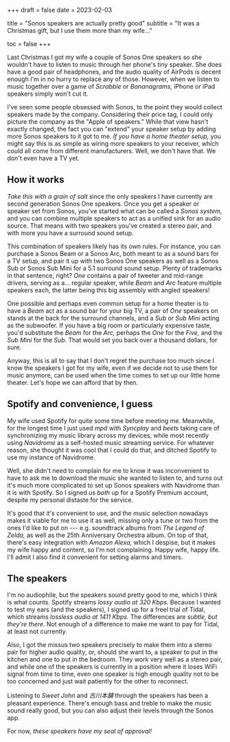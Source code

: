 +++
draft = false
date  = 2023-02-03

title    = "Sonos speakers are actually pretty good"
subtitle = "It was a Christmas gift, but I use them more than my wife..."

toc = false
+++

Last Christmas I got my wife a couple of Sonos One speakers so she wouldn't
have to listen to music through her phone's tiny speaker. She does have a good
pair of headphones, and the audio quality of AirPods is decent enough I'm in no
hurry to replace any of those. However, when we listen to music together over a
game of _Scrabble_ or _Bananagrams,_ iPhone or iPad speakers simply won't cut
it.

I've seen some people obsessed with Sonos, to the point they would collect
speakers made by the company. Considering their price tag, I could only picture
the company as the "Apple of speakers." While that view hasn't exactly changed,
the fact you can "extend" your speaker setup by adding more Sonos speakers to
it got to me. _If you have a home theater setup,_ you might say this is as
simple as wiring more speakers to your receiver, which could all come from
different manufacturers. Well, we don't have that. We don't even have a TV yet.

## How it works

_Take this with a grain of salt_ since the only speakers I have currently are
second generation Sonos One speakers. Once you get a speaker or speaker set
from Sonos, you've started what can be called a _Sonos system,_ and you can
combine multiple speakers to act as a unified sink for an audio source. That
means with two speakers you've created a stereo pair, and with more you have a
surround sound setup.

This combination of speakers likely has its own rules. For instance, you can
purchase a Sonos Beam or a Sonos Arc, both meant to as a sound bars for a TV
setup, and pair it up with two Sonos One speakers as well as a Sonos Sub or
Sonos Sub Mini for a 5.1 surround sound setup. Plenty of trademarks in that
sentence, right? _One_ contains a pair of tweeter and mid-range drivers,
serving as a... regular speaker, while _Beam_ and _Arc_ feature multiple
speakers each, the latter being this big assembly with angled speakers!

One possible and perhaps even common setup for a home theater is to have a
_Beam_ act as a sound bar for your big TV, a pair of _One_ speakers on stands
at the back for the surround channels, and a _Sub_ or _Sub Mini_ acting as the
subwoofer. If you have a big room or particularly expensive taste, you'd
substitute the _Beam_ for the _Arc,_ perhaps the _One_ for the _Five,_ and the
_Sub Mini_ for the _Sub._ That would set you back over a thousand dollars, for
sure.

Anyway, this is all to say that I don't regret the purchase too much since I
know the speakers I got for my wife, even if we decide not to use them for
music anymore, can be used when the time comes to set up our little home
theater. Let's hope we can afford that by then.

## Spotify and convenience, I guess

My wife used Spotify for quite some time before meeting me. Meanwhile, for the
longest time I just used _mpd_ with _Syncplay_ and _beets_ taking care of
synchronizing my music library across my devices, while most recently using
_Navidrome_ as a self-hosted music streaming service. For whatever reason, she
thought it was cool that I could do that, and ditched Spotify to use my
instance of Navidrome.

Well, she didn't need to complain for me to know it was inconvenient to have to
ask me to download the music she wanted to listen to, and turns out it's much
more complicated to set up Sonos speakers with Navidrome than it is with
Spotify. So I signed us _both_ up for a Spotify Premium account, despite my
personal distaste for the service.

It's good that it's convenient to use, and the music selection nowadays makes
it viable for me to use it as well, missing only a tune or two from the ones
I'd like to put on --- e.g. soundtrack albums from _The Legend of Zelda,_ as
well as the 25th Anniversary Orchestra album. On top of that, there's easy
integration with _Amazon Alexa,_ which I despise, but it makes my wife happy
and content, so I'm not complaining. Happy wife, happy life. I'll admit I also
find it convenient for setting alarms and timers.

## The speakers

I'm no audiophile, but the speakers sound pretty good to me, which I think is
what counts. Spotify streams _lossy audio at 320 Kbps._ Because I wanted to
test my ears (and the speakers), I signed up for a freel trial of Tidal, which
streams _lossless audio at 1411 Kbps._ The differences are _subtle, but they're
there._ Not enough of a difference to make me want to pay for Tidal, at least
not currently.

Also, I got the missus two speakers precisely to make them into a stereo pair
for higher audio quality, or, should she want to, a speaker to put in the
kitchen and one to put in the bedroom. They work very well as a stereo pair,
and while one of the speakers is currently in a position where it loses WiFi
signal from time to time, even one speaker is high enough quality not to be too
concerned and just wait patiently for the other to reconnect.

Listening to _Sweet John_ and _古川本舗_ through the speakers has been a
pleasant experience. There's enough bass and treble to make the music sound
really good, but you can also adjust their levels through the Sonos app.

For now, _these speakers have my seal of approval!_
